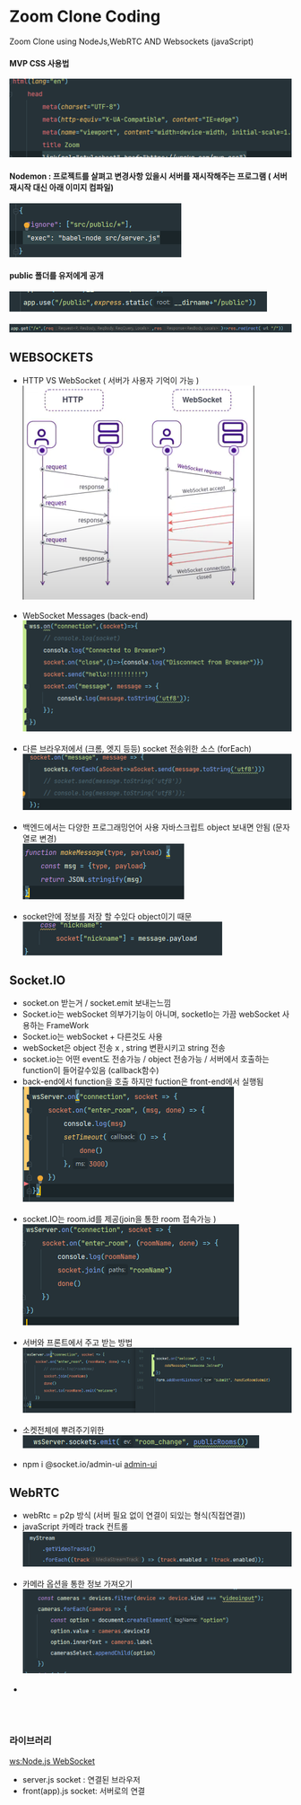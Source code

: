 # Zoom Clone Coding

Zoom Clone using NodeJs,WebRTC AND Websockets (javaScript)

#### MVP CSS 사용법

![img.png](img.png)

#### Nodemon : 프로젝트를 살펴고 변경사항 있을시 서버를 재시작해주는 프로그램 ( 서버 재시작 대신 아래 이미지 컴파일)

![img1.png](img1.png)

#### public 폴더를 유저에게 공개

![img2.png](img3.png)

####          

![img4.png](img2.png)

## WEBSOCKETS

- HTTP VS WebSocket ( 서버가 사용자 기억이 가능 ) <br/>
  ![img_1.png](img_1.png) <br/><br/>
- WebSocket Messages (back-end) <br/>
  ![img_2.png](img_2.png) <br/><br/>
- 다른 브라우저에서 (크롬, 엣지 등등) socket 전송위한 소스 (forEach)<br/>
  ![img_3.png](img_3.png) <br/><br/>
- 백엔드에서는 다양한 프로그래밍언어 사용 자바스크립트 object 보내면 안됨 (문자열로 변경)   <br/>
  ![img_4.png](img_4.png) <br/><br/>
- socket안에 정보를 저장 할 수있다 object이기 때문 <br/>
  ![img_5.png](img_5.png)

## Socket.IO

- socket.on 받는거 / socket.emit 보내는느낌
- Socket.io는 webSocket 의부가기능이 아니며, socketIo는 가끔 webSocket 사용하는 FrameWork
- Socket.io는 webSocket + 다른것도 사용
- webSocket은 object 전송 x , string 변환시키고 string 전송
- socket.io는 어떤 event도 전송가능 / object 전송가능 / 서버에서 호출하는 function이 들어갈수있음 (callback함수)
- back-end에서 function을 호출 하지만 fuction은 front-end에서 실행됨 <br/>
  ![img_6.png](img_6.png) <br/><br/>
- socket.IO는 room.id를 제공(join을 통한 room 접속가능 ) <br/>
  ![img_7.png](img_7.png) <br/><br/>
- 서버와 프론트에서 주고 받는 방법 <br/>
  ![img_8.png](img_8.png) <br/><br/>
- 소켓전체에 뿌려주기위한 <br/>
  ![img_9.png](img_9.png) <br/><br/>
- npm i @socket.io/admin-ui [admin-ui](https://admin.socket.io) <br/>

## WebRTC

- webRtc = p2p 방식 (서버 필요 없이 연결이 되있는 형식(직접연결))
- javaScript 카메라 track 컨트롤
  ![img_10.png](img_10.png) <br/><br/>
- 카메라 옵션을 통한 정보 가져오기
  ![img_11.png](img_11.png) <br/><br/>
-

<br/><br/>

### 라이브러리

[ws:Node.js WebSocket](https://www.npmjs.com/package/ws) <br/>

- server.js socket : 연결된 브라우저
- front(app).js socket:  서버로의 연결

[comment]: <> (https://nomadcoders.co/noom/lectures/3077)

